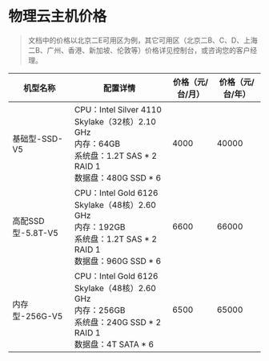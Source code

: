 # 物理云主机价格

>文档中的价格以北京二E可用区为例，其它可用区（北京二B、C、D、上海二B、广州、香港、新加坡、伦敦等）价格详见控制台，或咨询您的客户经理。


| 机型名称         | 配置详情 | 价格（元/台/月）| 价格（元/台/年） |
| ---------- | --- | ----- |----- |
| 基础型-SSD-V5 | CPU：Intel Silver 4110 Skylake（32核）2.10 GHz<br>内存：64GB<br>系统盘：1.2T SAS * 2 RAID 1<br>数据盘：480G SSD * 6| 4000  | 40000 |
| 高配SSD型-5.8T-V5|CPU：Intel Gold 6126 Skylake（48核）2.60 GHz<br>内存：192GB<br>系统盘：1.2T SAS * 2 RAID 1<br>数据盘：960G SSD * 6 | 6600    | 66000 | 
| 内存型-256G-V5|CPU：Intel Gold 6126 Skylake（48核）2.60 GHz<br>内存：256GB<br>系统盘：240G SSD * 2 RAID 1<br>数据盘：4T SATA * 6| 6500    | 65000 | 
